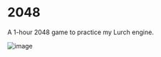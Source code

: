 # 2048
A 1-hour 2048 game to practice my Lurch engine.

![image](https://github.com/user-attachments/assets/f634f541-cebd-4edd-baa9-99734cf3674a)
